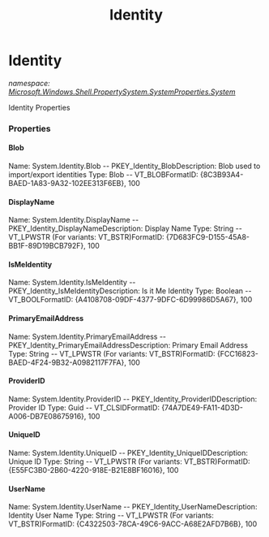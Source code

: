 ﻿---
title: Identity
---

# Identity
_namespace: [Microsoft.Windows.Shell.PropertySystem.SystemProperties.System](N-Microsoft.Windows.Shell.PropertySystem.SystemProperties.System.html)_

Identity Properties



### Properties

#### Blob
Name: System.Identity.Blob -- PKEY_Identity_BlobDescription: Blob used to import/export identities
Type: Blob -- VT_BLOBFormatID: {8C3B93A4-BAED-1A83-9A32-102EE313F6EB}, 100
#### DisplayName
Name: System.Identity.DisplayName -- PKEY_Identity_DisplayNameDescription: Display Name
Type: String -- VT_LPWSTR (For variants: VT_BSTR)FormatID: {7D683FC9-D155-45A8-BB1F-89D19BCB792F}, 100
#### IsMeIdentity
Name: System.Identity.IsMeIdentity -- PKEY_Identity_IsMeIdentityDescription: Is it Me Identity
Type: Boolean -- VT_BOOLFormatID: {A4108708-09DF-4377-9DFC-6D99986D5A67}, 100
#### PrimaryEmailAddress
Name: System.Identity.PrimaryEmailAddress -- PKEY_Identity_PrimaryEmailAddressDescription: Primary Email Address
Type: String -- VT_LPWSTR (For variants: VT_BSTR)FormatID: {FCC16823-BAED-4F24-9B32-A0982117F7FA}, 100
#### ProviderID
Name: System.Identity.ProviderID -- PKEY_Identity_ProviderIDDescription: Provider ID
Type: Guid -- VT_CLSIDFormatID: {74A7DE49-FA11-4D3D-A006-DB7E08675916}, 100
#### UniqueID
Name: System.Identity.UniqueID -- PKEY_Identity_UniqueIDDescription: Unique ID
Type: String -- VT_LPWSTR (For variants: VT_BSTR)FormatID: {E55FC3B0-2B60-4220-918E-B21E8BF16016}, 100
#### UserName
Name: System.Identity.UserName -- PKEY_Identity_UserNameDescription: Identity User Name
Type: String -- VT_LPWSTR (For variants: VT_BSTR)FormatID: {C4322503-78CA-49C6-9ACC-A68E2AFD7B6B}, 100

